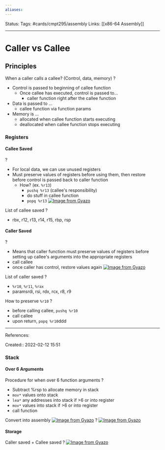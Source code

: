 ```yaml
---
aliases:
---
```

Status:
Tags: #cards/cmpt295/assembly
Links: [[x86-64 Assembly]]
___

# Caller vs Callee

## Principles
When a caller calls a callee? (Control, data, memory)
?
- Control is passed to beginning of callee function
	- Once callee has executed, control is passed to...
		- caller function right after the callee function
- Data is passed to ...
	- callee function via function params
- Memory is ...
	- allocated when callee function starts executing
	- deallocated when callee function stops executing
<!--SR:!2022-03-31,10,170-->


### Registers

#### Callee Saved
?
- For local data, we can use unused registers
- Must preserve values of registers before using them, then restore before control is passed back to caller function
	- How? (ex. `%r13`)
		- `pushq %r13` (callee's responsibility)
		- do stuff in callee function
		- `popq %r13`
[![Image from Gyazo](https://i.gyazo.com/5e4e32ee8cc65d6afb7e0f85bc1a4216.png)](https://gyazo.com/5e4e32ee8cc65d6afb7e0f85bc1a4216)
<!--SR:!2022-03-27,6,150-->

List of callee saved
?
- rbx, r12, r13, r14, r15, rbp, rsp
<!--SR:!2022-03-26,5,150-->



#### Caller Saved
?
- Means that caller function must preserve values of registers before setting up callee's arguments into the appropriate registers
- call callee
- once caller has control, restore values again
[![Image from Gyazo](https://i.gyazo.com/452f08e730d0427596d32389418ae332.png)](https://gyazo.com/452f08e730d0427596d32389418ae332)
<!--SR:!2022-03-31,10,170-->

List of caller saved
?
- `%r10`, `%r11`, `%rax`
- paramsrdi, rsi, rdx, rcx, r8, r9
<!--SR:!2022-03-22,1,130-->

How to preserve `%r10`
?
- before calling callee, `pushq %r10`
- call callee
- upon return, `popq %r10`ddd
___
References:
<!--SR:!2022-03-27,6,150-->

Created:: 2022-02-12 15:51

### Stack
#### Over 6 Arguments
Procedure for when over 6 function arguments
?
- Subtract %rsp to allocate memory in stack
- `mov*` values onto stack
- `lea*` any addresses into stack if >6 or into register
- `mov*` values into stack if >6 or into register
- call function
<!--SR:!2022-03-24,3,130-->

Convert into assembly
[![Image from Gyazo](https://i.gyazo.com/f737dd1e7d91599fe21fe45182fb5d8d.png)](https://gyazo.com/f737dd1e7d91599fe21fe45182fb5d8d)
?
[![Image from Gyazo](https://i.gyazo.com/1f1b7e42005750d4514774acee57fe86.png)](https://gyazo.com/1f1b7e42005750d4514774acee57fe86)
<!--SR:!2022-03-22,1,130-->

#### Storage
Caller saved + Callee saved
?
[![Image from Gyazo](https://i.gyazo.com/0c20f3dda7280aa28560bc73b464e758.png)](https://gyazo.com/0c20f3dda7280aa28560bc73b464e758)
<!--SR:!2022-03-28,7,150-->
